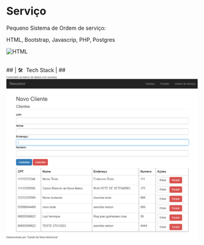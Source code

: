 # Serviço
Pequeno Sistema de Ordem de serviço:

HTML, Bootstrap, Javascrip, PHP, Postgres

![HTML](https://img.shields.io/badge/-HTML-05122A?style=flat&logo=HTML5)&nbsp;

<br>
## | 🛠 &nbsp;Tech Stack | ##
<br>
<img src="./assets/images/cover.png" alt="Imagem cover da pagina"/> 
